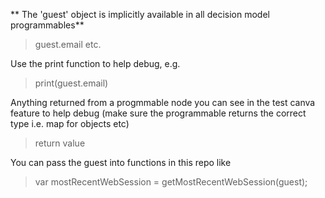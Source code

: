 ** The 'guest' object is implicitly available in all decision model programmables**


>  guest.email etc.


Use the print function to help debug, e.g.

>  print(guest.email) 


Anything returned from a progmmable node you can see in the test canva feature to help debug (make sure the programmable returns the correct type i.e. map for objects etc)

>  return value 


You can pass the guest into functions in this repo like 

> var mostRecentWebSession = getMostRecentWebSession(guest);
